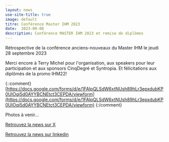 ```yaml
---
layout: news
use-site-title: true
image: default
titre: Conférence Master IHM 2023
date:  2023-09-08
description: Conférence MASTER IHM 2023 et remise de diplômes
---
```



Rétrospective de la conférence anciens-nouveaux du Master IHM le jeudi 28 septembre 2023

Merci encore à Terry Michel pour l'organisation, aux speakers pour leur participation et aux sponsors CinqDegré et Syntropia. 
Et félicitations aux diplômés de la promo IHM22!

{::comment}
[https://docs.google.com/forms/d/e/1FAIpQLSdW6xtNUsh89hLr3epxdubKP0UIOqi5d0AYYBCNEtct3CEPDA/viewform](https://docs.google.com/forms/d/e/1FAIpQLSdW6xtNUsh89hLr3epxdubKP0UIOqi5d0AYYBCNEtct3CEPDA/viewform)
{:/comment}

Photos à venir...

[Retrouvez la news sur X](https://twitter.com/masterihm/status/1711746372708270162?s=20)

[Retrouvez la news sur linkedin](https://www.linkedin.com/feed/update/urn:li:activity:7117510298088927232?utm_source=share&utm_medium=member_desktop)